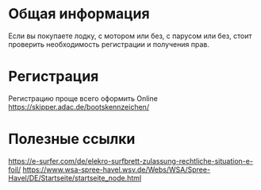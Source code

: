 # Общая информация 
Если вы покупаете лодку, с мотором или без, с парусом или без, стоит проверить необходимость регистрации и получения прав.

# Регистрация
Регистрацию проще всего оформить Online https://skipper.adac.de/bootskennzeichen/

# Полезные ссылки
https://e-surfer.com/de/elekro-surfbrett-zulassung-rechtliche-situation-e-foil/
https://www.wsa-spree-havel.wsv.de/Webs/WSA/Spree-Havel/DE/Startseite/startseite_node.html
